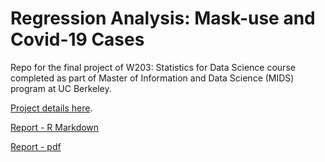 # Regression Analysis: Mask-use and Covid-19 Cases
Repo for the final project of W203: Statistics for Data Science course completed as part of Master of Information and Data Science (MIDS) program at UC Berkeley.

[Project details here](https://drkulkarni236.github.io/project-Stats.html).

[Report - R Markdown](https://github.com/drkulkarni236/Portfolio/blob/master/Regression_Analysis_Mask_Use_Covid_19/Lab2_Final_Report.Rmd)

[Report - pdf](https://github.com/drkulkarni236/Portfolio/blob/master/Regression_Analysis_Mask_Use_Covid_19/Lab2_Final_Report.pdf)

